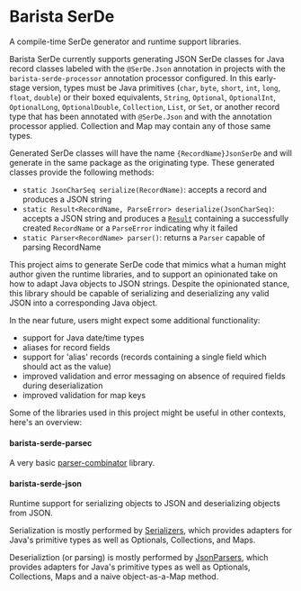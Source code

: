 # Barista SerDe
A compile-time SerDe generator and runtime support libraries.

Barista SerDe currently supports generating JSON SerDe classes for Java record classes labeled with
the `@SerDe.Json` annotation in projects with the `barista-serde-processor` annotation processor
configured. In this early-stage version, types must be Java primitives (`char`, `byte`, `short`,
`int`, `long`, `float`, `double`) or their boxed equivalents, `String`, `Optional`, `OptionalInt`, 
`OptionalLong`, `OptionalDouble`, `Collection`, `List`, or `Set`, or another record type that has 
been annotated with `@SerDe.Json` and with the annotation processor applied. Collection and Map
may contain any of those same types.

Generated SerDe classes will have the name `{RecordName}JsonSerDe` and will generate in the same
package as the originating type. These generated classes provide the following methods:
* `static JsonCharSeq serialize(RecordName)`: accepts a record and produces a JSON string
* `static Result<RecordName, ParseError> deserialize(JsonCharSeq)`: accepts a JSON string and
  produces a [`Result`](https://github.com/markelliot/result) containing a successfully 
  created `RecordName` or a `ParseError` indicating why it failed
* `static Parser<RecordName> parser()`: returns a `Parser` capable of parsing RecordName

This project aims to generate SerDe code that mimics what a human might author given the runtime
libraries, and to support an opinionated take on how to adapt Java objects to JSON strings. Despite
the opinionated stance, this library should be capable of serializing and deserializing any valid
JSON into a corresponding Java object.

In the near future, users might expect some additional functionality:
 - support for Java date/time types
 - aliases for record fields
 - support for 'alias' records (records containing a single field which should act as the value)
 - improved validation and error messaging on absence of required fields during deserialization
 - improved validation for map keys

Some of the libraries used in this project might be useful in other contexts, here's an overview:

#### barista-serde-parsec
A very basic [parser-combinator](https://en.wikipedia.org/wiki/Parser_combinator) library.

#### barista-serde-json
Runtime support for serializing objects to JSON and deserializing objects from JSON.

Serialization is mostly performed by [Serializers](/barista-serde-json/src/main/java/barista/serde/runtime/json/Serializers.java),
which provides adapters for Java's primitive types as well as Optionals, Collections, and Maps.

Deserializtion (or parsing) is mostly performed by [JsonParsers](/barista-serde-json/src/main/java/barista/serde/runtime/json/JsonParser.java),
which provides adapters for Java's primitive types as well as Optionals, Collections, Maps and a
naive object-as-a-Map method.